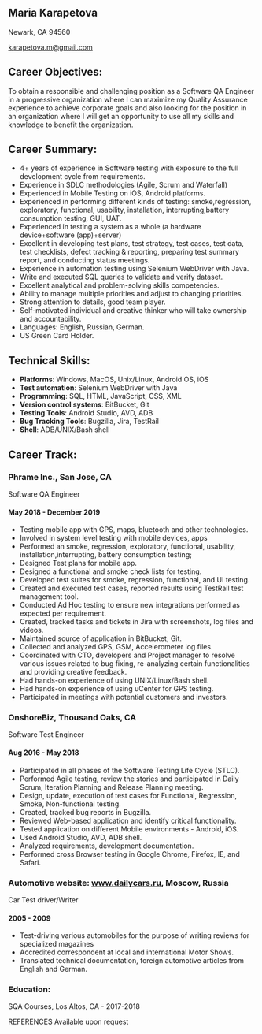 ## Maria Karapetova
Newark, CA 94560

karapetova.m@gmail.com

## Career Objectives:
To obtain a responsible and challenging position as a Software QA Engineer in a progressive organization where I can maximize my Quality Assurance experience to achieve corporate goals and also looking for the position in an organization where I will get an opportunity to use all my skills and knowledge to benefit the organization.

## Career Summary:
- 4+ years of experience in Software testing with exposure to the full development cycle from requirements.
- Experience in SDLC methodologies (Agile, Scrum and Waterfall)
- Experienced in Mobile Testing on iOS, Android platforms. 
- Experienced in performing different kinds of testing: smoke,regression, exploratory, functional, usability, installation, interrupting,battery consumption testing, GUI, UAT.
- Experienced in testing a system as a whole (a hardware device+software (app)+server)
- Excellent in developing test plans, test strategy, test cases, test data, test checklists, defect tracking & reporting, preparing test summary report, and conducting status meetings.
- Experience in automation testing using Selenium WebDriver with Java.
- Write and executed SQL queries to validate and verify dataset.
- Excellent analytical and problem-solving skills competencies.
- Ability to manage multiple priorities and adjust to changing priorities.
- Strong attention to details, good team player.
- Self-motivated individual and creative thinker who will take ownership and accountability.
- Languages: English, Russian, German.
- US Green Card Holder.
 
## Technical Skills:
- **Platforms**: 		Windows, MacOS, Unix/Linux, Android OS, iOS
- **Test automation**: 		Selenium WebDriver with Java
- **Programming**: 		SQL, HTML, JavaScript, CSS, XML
- **Version control systems**: 	BitBucket, Git		
- **Testing Tools**: 		Android Studio, AVD, ADB
- **Bug Tracking Tools**: 	Bugzilla, Jira, TestRail
- **Shell**: ADB/UNIX/Bash shell

## Career Track:
### Phrame Inc., San Jose, CA                               				  
Software QA Engineer
#### May 2018 - December 2019
- Testing mobile app with GPS, maps, bluetooth and other technologies.
- Involved in system level testing with mobile devices, apps
- Performed an smoke, regression, exploratory, functional, usability, installation,interrupting, battery consumption testing;
- Designed Test plans for mobile app.
- Designed a functional and smoke check lists for testing.
- Developed test suites for smoke, regression, functional, and UI testing.
- Created and executed test cases, reported results using TestRail test management tool. 
- Conducted Ad Hoc testing to ensure new integrations performed as expected per requirement.
- Created, tracked tasks and tickets in Jira with screenshots, log files and videos.
- Maintained source of application in BitBucket, Git.
- Collected and analyzed GPS, GSM, Accelerometer log files.
- Coordinated with CTO, developers and Project manager to resolve various issues related to bug fixing, re-analyzing certain functionalities and providing creative feedback.
- Had hands-on experience of using UNIX/Linux/Bash shell.
- Had hands-on experience of using uCenter for GPS testing.
- Participated in meetings with potential customers and investors.

### OnshoreBiz, Thousand Oaks, CA
Software Test Engineer
#### Aug 2016 - May 2018
- Participated in all phases of the Software Testing Life Cycle (STLC).
- Performed Agile testing, review the stories and participated in Daily Scrum, Iteration Planning and Release Planning meeting.
- Design, update, execution of test cases for Functional, Regression, Smoke, Non-functional testing.
- Created, tracked bug reports in Bugzilla.
- Reviewed Web-based application and identify critical functionality.
- Tested application on different Mobile environments - Android, iOS.
- Used Android Studio, AVD, ADB shell.
- Analyzed requirements, development documentation.
- Performed cross Browser testing in Google Chrome, Firefox, IE, and Safari.

### Automotive website:  www.dailycars.ru, Moscow, Russia
Car Test driver/Writer
#### 2005 - 2009
- Test-driving various automobiles for the purpose of writing reviews for specialized magazines
- Accredited correspondent at local and international Motor Shows.
- Translated technical documentation, foreign automotive articles from English and German.

### Education:
SQA Courses, Los Altos, CA - 2017-2018

REFERENCES Available upon request
